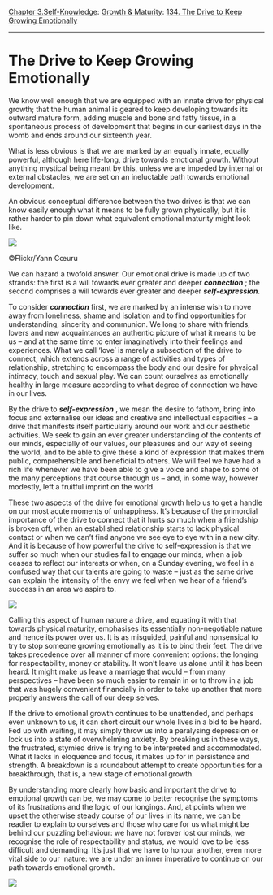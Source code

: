 [Chapter 3.Self-Knowledge](https://www.theschooloflife.com/thebookoflife/category/self-knowledge/): [Growth & Maturity](https://www.theschooloflife.com/thebookoflife/category/self-knowledge/growth-maturity/): [134. The Drive to Keep Growing Emotionally](https://www.theschooloflife.com/thebookoflife/the-drive-to-keep-growing-emotionally/)

* * *

# The Drive to Keep Growing Emotionally

We know well enough that we are equipped with an innate drive for physical growth; that the human animal is geared to keep developing towards its outward mature form, adding muscle and bone and fatty tissue, in a spontaneous process of development that begins in our earliest days in the womb and ends around our sixteenth year.

What is less obvious is that we are marked by an equally innate, equally powerful, although here life-long, drive towards emotional growth. Without anything mystical being meant by this, unless we are impeded by internal or external obstacles, we are set on an ineluctable path towards emotional development.

An obvious conceptual difference between the two drives is that we can know easily enough what it means to be fully grown physically, but it is rather harder to pin down what equivalent emotional maturity might look like.

 ![](https://www.theschooloflife.com/thebookoflife/wp-content/uploads/2018/08/33247386131_5bcb3410f7_z.jpg)

©Flickr/Yann Cœuru

We can hazard a twofold answer. Our emotional drive is made up of two strands: the first is a will towards ever greater and deeper **_connection_** ; the second comprises a will towards ever greater and deeper **_self-expression_**.

To consider **_connection_** first, we are marked by an intense wish to move away from loneliness, shame and isolation and to find opportunities for understanding, sincerity and communion. We long to share with friends, lovers and new acquaintances an authentic picture of what it means to be us – and at the same time to enter imaginatively into their feelings and experiences. What we call ‘love’ is merely a subsection of the drive to connect, which extends across a range of activities and types of relationship, stretching to encompass the body and our desire for physical intimacy, touch and sexual play. We can count ourselves as emotionally healthy in large measure according to what degree of connection we have in our lives.

By the drive to **_self-expression_** , we mean the desire to fathom, bring into focus and externalise our ideas and creative and intellectual capacities – a drive that manifests itself particularly around our work and our aesthetic activities. We seek to gain an ever greater understanding of the contents of our minds, especially of our values, our pleasures and our way of seeing the world, and to be able to give these a kind of expression that makes them public, comprehensible and beneficial to others. We will feel we have had a rich life whenever we have been able to give a voice and shape to some of the many perceptions that course through us – and, in some way, however modestly, left a fruitful imprint on the world.

These two aspects of the drive for emotional growth help us to get a handle on our most acute moments of unhappiness. It’s because of the primordial importance of the drive to connect that it hurts so much when a friendship is broken off, when an established relationship starts to lack physical contact or when we can’t find anyone we see eye to eye with in a new city. And it is because of how powerful the drive to self-expression is that we suffer so much when our studies fail to engage our minds, when a job ceases to reflect our interests or when, on a Sunday evening, we feel in a confused way that our talents are going to waste – just as the same drive can explain the intensity of the envy we feel when we hear of a friend’s success in an area we aspire to.

![](https://www.theschooloflife.com/thebookoflife/wp-content/uploads/2018/08/639px-Henri_de_Toulouse-Lautrec_059.jpg)

Calling this aspect of human nature a drive, and equating it with that towards physical maturity, emphasises its essentially non-negotiable nature and hence its power over us. It is as misguided, painful and nonsensical to try to stop someone growing emotionally as it is to bind their feet. The drive takes precedence over all manner of more convenient options: the longing for respectability, money or stability. It won’t leave us alone until it has been heard. It might make us leave a marriage that would – from many perspectives – have been so much easier to remain in or to throw in a job that was hugely convenient financially in order to take up another that more properly answers the call of our deep selves.

If the drive to emotional growth continues to be unattended, and perhaps even unknown to us, it can short circuit our whole lives in a bid to be heard. Fed up with waiting, it may simply throw us into a paralysing depression or lock us into a state of overwhelming anxiety. By breaking us in these ways, the frustrated, stymied drive is trying to be interpreted and accommodated. What it lacks in eloquence and focus, it makes up for in persistence and strength. A breakdown is a roundabout attempt to create opportunities for a breakthrough, that is, a new stage of emotional growth.

By understanding more clearly how basic and important the drive to emotional growth can be, we may come to better recognise the symptoms of its frustrations and the logic of our longings. And, at points when we upset the otherwise steady course of our lives in its name, we can be readier to explain to ourselves and those who care for us what might be behind our puzzling behaviour: we have not forever lost our minds, we recognise the role of respectability and status, we would love to be less difficult and demanding. It’s just that we have to honour another, even more vital side to our &nbsp;nature: we are under an inner imperative to continue on our path towards emotional growth.

[![](https://img.youtube.com/vi/zvrCG5ePcME/0.jpg)](https://www.youtube.com/embed/zvrCG5ePcME '')
